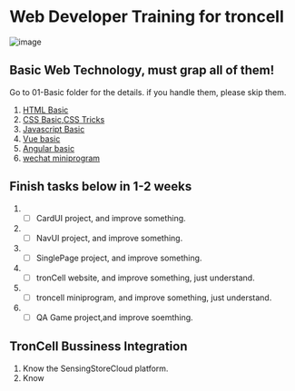 # Web Developer Training for troncell

![image](https://user-images.githubusercontent.com/3402267/163093340-de3e440f-ba5d-4e27-bb9f-81ee198c71cf.png)

## Basic Web Technology, must grap all of them! 

Go to 01-Basic folder for the details. if you handle them, please skip them.
  1. [HTML Basic](https://developer.mozilla.org/en-US/docs/Web/Tutorials)
  2. [CSS Basic](https://developer.mozilla.org/en-US/docs/Learn/CSS/First_steps/Getting_started),[CSS Tricks](https://css-tricks.com/)
  3. [Javascript Basic](https://javascript.info)
  4. [Vue basic](https://vuejs.org/tutorial/)
  5. [Angular basic](https://angular.io/)
  6. [wechat miniprogram](https://developers.weixin.qq.com/miniprogram/dev/framework/)

## Finish tasks below in 1-2 weeks
  1. - [ ] CardUI project, and improve something.
  2. - [ ] NavUI project, and improve something.
  3. - [ ] SinglePage project, and improve something.
  4. - [ ] tronCell website, and improve something, just understand.
  5. - [ ] troncell miniprogram, and improve something, just understand.
  6. - [ ] QA Game project,and improve soemthing.

## TronCell Bussiness Integration
  1. Know the SensingStoreCloud platform.
  2. Know 
